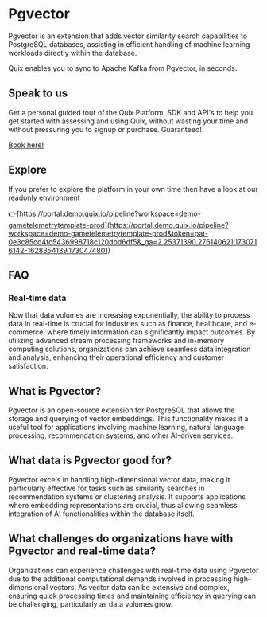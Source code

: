<!-- START MARKDOWN -->
<!--[tech-name]-->
# Pgvector

<!--[blurb-about-tech]-->
Pgvector is an extension that adds vector similarity search capabilities to PostgreSQL databases, assisting in efficient handling of machine learning workloads directly within the database.

Quix enables you to sync to Apache Kafka <span id="to_or_from">from</span> <span id="techname">Pgvector</span>, in seconds.

## Speak to us

Get a personal guided tour of the Quix Platform, SDK and API's to help you get started with assessing and using Quix, without wasting your time and without pressuring you to signup or purchase. Guaranteed!

[Book here!](https://share.hsforms.com/1iW0TmZzKQMChk0lxd_tGiw4yjw2?__hstc=175542013.19c333c2ae8002be5fbc6a17a447e442.1730474801833.1730474801833.1730716142494.2&__hssc=175542013.2.1730716142494&__hsfp=3927774151)


## Explore

If you prefer to explore the platform in your own time then have a look at our readonly environment

👉[https://portal.demo.quix.io/pipeline?workspace=demo-gametelemetrytemplate-prod](https://portal.demo.quix.io/pipeline?workspace=demo-gametelemetrytemplate-prod&token=pat-0e3c85cd4fc5436998718c120dbd6df5&_ga=2.25371390.276140621.1730716142-1628354139.1730474801)


## FAQ

### Real-time data

Now that data volumes are increasing exponentially, the ability to process data in real-time is crucial for industries such as finance, healthcare, and e-commerce, where timely information can significantly impact outcomes. By utilizing advanced stream processing frameworks and in-memory computing solutions, organizations can achieve seamless data integration and analysis, enhancing their operational efficiency and customer satisfaction.

## What is <span id="techname">Pgvector</span>?

<!--[tech-seo-text]-->
Pgvector is an open-source extension for PostgreSQL that allows the storage and querying of vector embeddings. This functionality makes it a useful tool for applications involving machine learning, natural language processing, recommendation systems, and other AI-driven services.

## What data is <span id="techname">Pgvector</span> good for?

<!--[tech-data-seo-text]-->
Pgvector excels in handling high-dimensional vector data, making it particularly effective for tasks such as similarity searches in recommendation systems or clustering analysis. It supports applications where embedding representations are crucial, thus allowing seamless integration of AI functionalities within the database itself.

## What challenges do organizations have with <span id="techname">Pgvector</span> and real-time data?

<!--[tech-challenges-seo-text]-->
Organizations can experience challenges with real-time data using Pgvector due to the additional computational demands involved in processing high-dimensional vectors. As vector data can be extensive and complex, ensuring quick processing times and maintaining efficiency in querying can be challenging, particularly as data volumes grow.
<!-- END MARKDOWN -->